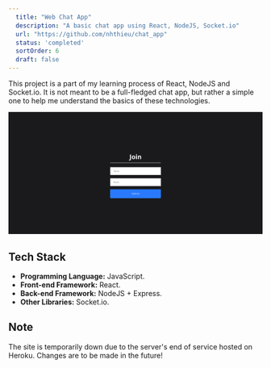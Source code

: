 ```yaml
---
  title: "Web Chat App"
  description: "A basic chat app using React, NodeJS, Socket.io"
  url: "https://github.com/nhthieu/chat_app"
  status: 'completed'
  sortOrder: 6
  draft: false
---
```


This project is a part of my learning process of React, NodeJS and Socket.io. It is not meant to be a full-fledged chat app, but rather a simple one to help me understand the basics of these technologies.

![Screenshot](../../assets/chat-app-1.png)

## Tech Stack

- **Programming Language:** JavaScript.
- **Front-end Framework:** React.
- **Back-end Framework:** NodeJS + Express.
- **Other Libraries:** Socket.io.

## Note

The site is temporarily down due to the server's end of service hosted on Heroku. Changes are to be made in the future!
